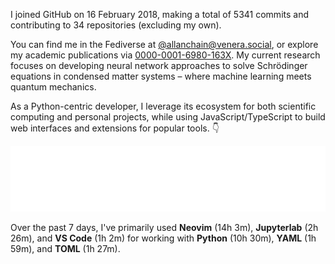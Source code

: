 I joined GitHub on 16 February 2018, making a total of 5341 commits and contributing to 34 repositories (excluding my own).

You can find me in the Fediverse at [@allanchain@venera.social](https://venera.social/profile/allanchain), or explore my academic publications via [0000-0001-6980-163X](https://orcid.org/0000-0001-6980-163X). My current research focuses on developing neural network approaches to solve Schrödinger equations in condensed matter systems – where machine learning meets quantum mechanics.

As a Python-centric developer, I leverage its ecosystem for both scientific computing and personal projects, while using JavaScript/TypeScript to build web interfaces and extensions for popular tools. 👇

<p align="center">
  <img src="https://github.com/AllanChain/AllanChain/blob/main/languages.svg">
</p>

Over the past 7 days, I've primarily used **Neovim** (14h 3m), **Jupyterlab** (2h 26m), and **VS Code** (1h 2m) for working with **Python** (10h 30m), **YAML** (1h 59m), and **TOML** (1h 27m).